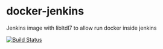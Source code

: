 # docker-jenkins
Jenkins image with libltdl7 to allow run docker inside jenkins


[![Build Status](https://travis-ci.org/zhangyuan/docker-jenkins.svg?branch=master)](https://travis-ci.org/zhangyuan/docker-jenkins)
